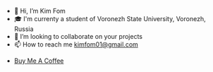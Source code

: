 - 👋 Hi, I’m Kim Fom
- 🎓 I'm currenty a student of Voronezh State University, Voronezh, Russia
- 💞️ I’m looking to collaborate on your projects
- 📫 How to reach me kimfom01@gmail.com



* [Buy Me A Coffee](https://www.buymeacoffee.com/kimfom01)


<!---
kimfom01/kimfom01 is a ✨ special ✨ repository because its `README.md` (this file) appears on your GitHub profile.
You can click the Preview link to take a look at your changes.
--->
